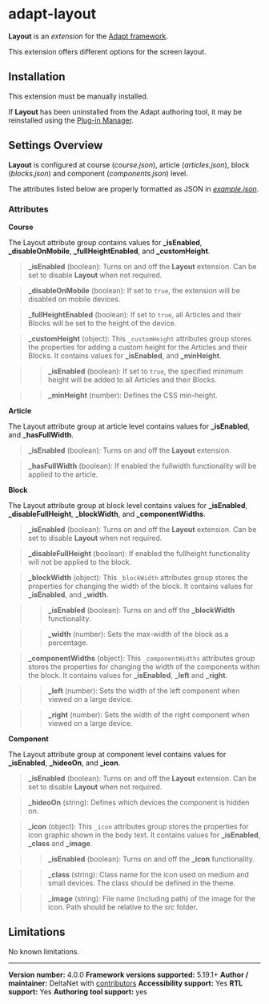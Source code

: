 # adapt-layout

**Layout** is an *extension* for the [Adapt framework](https://github.com/adaptlearning/adapt_framework).   

This extension offers different options for the screen layout.

## Installation

This extension must be manually installed.

If **Layout** has been uninstalled from the Adapt authoring tool, it may be reinstalled using the [Plug-in Manager](https://github.com/adaptlearning/adapt_authoring/wiki/Plugin-Manager).

## Settings Overview

**Layout** is configured at course (*course.json*), article (*articles.json*), block (*blocks.json*) and component (*components.json*) level.

The attributes listed below are properly formatted as JSON in [*example.json*](https://github.com/deltanet/adapt-layout/blob/master/example.json).  

### Attributes

**Course**  

The Layout attribute group contains values for **_isEnabled**, **_disableOnMobile**, **_fullHeightEnabled**, and **_customHeight**.

>**_isEnabled** (boolean):  Turns on and off the **Layout** extension. Can be set to disable **Layout** when not required.  

>**_disableOnMobile** (boolean):  If set to `true`, the extension will be disabled on mobile devices.

>**_fullHeightEnabled** (boolean):  If set to `true`, all Articles and their Blocks will be set to the height of the device.  

>**_customHeight** (object):  This `_customHeight` attributes group stores the properties for adding a custom height for the Articles and their Blocks. It contains values for **_isEnabled**, and **_minHeight**.  

>>**_isEnabled** (boolean): If set to `true`, the specified minimum height will be added to all Articles and their Blocks.

>>**_minHeight** (number): Defines the CSS min-height.  

**Article**  

The Layout attribute group at article level contains values for **_isEnabled**, and **_hasFullWidth**.

>**_isEnabled** (boolean):  Turns on and off the **Layout** extension.

>**_hasFullWidth** (boolean):  If enabled the fullwidth functionality will be applied to the article.  

**Block**  

The Layout attribute group at block level contains values for **_isEnabled**, **_disableFullHeight**, **_blockWidth**, and **_componentWidths**.

>**_isEnabled** (boolean):  Turns on and off the **Layout** extension. Can be set to disable **Layout** when not required.  

>**_disableFullHeight** (boolean):  If enabled the fullheight functionality will not be applied to the block.  

>**_blockWidth** (object):  This `_blockWidth` attributes group stores the properties for changing the width of the block. It contains values for **_isEnabled**, and **_width**.

>>**_isEnabled** (boolean):  Turns on and off the **_blockWidth** functionality.

>>**_width** (number): Sets the max-width of the block as a percentage.

>**_componentWidths** (object):  This `_componentWidths` attributes group stores the properties for changing the width of the components within the block. It contains values for **_isEnabled**, **_left** and **_right**.

>>**_left** (number): Sets the width of the left component when viewed on a large device.

>>**_right** (number): Sets the width of the right component when viewed on a large device.

**Component**  

The Layout attribute group at component level contains values for **_isEnabled**, **_hideoOn**, and **_icon**.

>**_isEnabled** (boolean):  Turns on and off the **Layout** extension. Can be set to disable **Layout** when not required.  

>**_hideoOn** (string):  Defines which devices the component is hidden on.   

>**_icon** (object):  This `_icon` attributes group stores the properties for icon graphic shown in the body text. It contains values for **_isEnabled**, **_class** and **_image**.

>>**_isEnabled** (boolean):  Turns on and off the **_icon** functionality.  

>>**_class** (string):  Class name for the icon used on medium and small devices. The class should be defined in the theme.  

>>**_image** (string): File name (including path) of the image for the icon. Path should be relative to the *src* folder.  


## Limitations

No known limitations.

----------------------------
**Version number:**  4.0.0
**Framework versions supported:**  5.19.1+
**Author / maintainer:** DeltaNet with [contributors](https://github.com/deltanet/adapt-layout/graphs/contributors)
**Accessibility support:** Yes
**RTL support:** Yes
**Authoring tool support:** yes